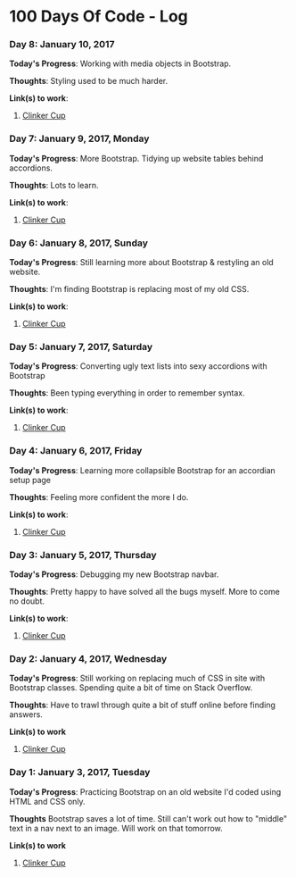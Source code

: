 # 100 Days Of Code - Log

### Day 8: January 10, 2017

**Today's Progress**: Working with media objects in Bootstrap.

**Thoughts**: Styling used to be much harder.

**Link(s) to work**: 
1. [Clinker Cup](http://clinkercup.com/)

### Day 7: January 9, 2017, Monday

**Today's Progress**: More Bootstrap. Tidying up website tables behind accordions. 

**Thoughts**: Lots to learn.

**Link(s) to work**: 
1. [Clinker Cup](http://clinkercup.com/)

### Day 6: January 8, 2017, Sunday

**Today's Progress**: Still learning more about Bootstrap & restyling an old website.

**Thoughts**: I'm finding Bootstrap is replacing most of my old CSS.

**Link(s) to work**: 
1. [Clinker Cup](http://clinkercup.com/)

### Day 5: January 7, 2017, Saturday

**Today's Progress**: Converting ugly text lists into sexy accordions with Bootstrap

**Thoughts**: Been typing everything in order to remember syntax.

**Link(s) to work**: 
1. [Clinker Cup](http://clinkercup.com/rules.html)

### Day 4: January 6, 2017, Friday

**Today's Progress**: Learning more collapsible Bootstrap for an accordian setup page

**Thoughts**: Feeling more confident the more I do.

**Link(s) to work**: 
1. [Clinker Cup](http://clinkercup.com/rules.html)

### Day 3: January 5, 2017, Thursday

**Today's Progress**: Debugging my new Bootstrap navbar.

**Thoughts**: Pretty happy to have solved all the bugs myself. More to come no doubt.

**Link(s) to work**:
1. [Clinker Cup](http://clinkercup.com/)

### Day 2: January 4, 2017, Wednesday

**Today's Progress**: Still working on replacing much of CSS in site with Bootstrap classes. Spending quite a bit of time on Stack Overflow. 

**Thoughts**: Have to trawl through quite a bit of stuff online before finding answers.

**Link(s) to work**
1. [Clinker Cup](http://clinkercup.com/)

### Day 1: January 3, 2017, Tuesday

**Today's Progress**: Practicing Bootstrap on an old website I'd coded using HTML and CSS only.

**Thoughts** Bootstrap saves a lot of time. Still can't work out how to "middle" text in a nav next to an image. Will work on that tomorrow.

**Link(s) to work**
1. [Clinker Cup](http://clinkercup.com/)




